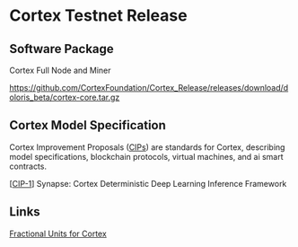 # Cortex Testnet Release

## Software Package

Cortex Full Node and Miner

https://github.com/CortexFoundation/Cortex_Release/releases/download/doloris_beta/cortex-core.tar.gz

## Cortex Model Specification

Cortex Improvement Proposals ([CIPs](CIPs/)) are standards for Cortex, describing model specifications, blockchain protocols, virtual machines, and ai smart contracts.

[[CIP-1](CIPs/cip-1.md)] Synapse: Cortex Deterministic Deep Learning Inference Framework

## Links

[Fractional Units for Cortex](docs/units.md)
